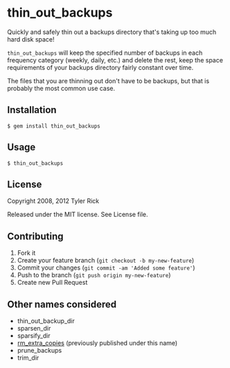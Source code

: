 # thin_out_backups

Quickly and safely thin out a backups directory that's taking up too much hard disk space!

`thin_out_backups` will keep the specified number of backups in each frequency category (weekly,
daily, etc.) and delete the rest, keep the space requirements of your backups directory fairly
constant over time. 

The files that you are thinning out don't have to be backups, but that is probably the most common
use case.

## Installation

    $ gem install thin_out_backups

## Usage

    $ thin_out_backups



## License

Copyright 2008, 2012 Tyler Rick

Released under the MIT license. See License file.

## Contributing

1. Fork it
2. Create your feature branch (`git checkout -b my-new-feature`)
3. Commit your changes (`git commit -am 'Added some feature'`)
4. Push to the branch (`git push origin my-new-feature`)
5. Create new Pull Request

## Other names considered

* thin_out_backup_dir
* sparsen_dir
* sparsify_dir
* [rm_extra_copies](https://github.com/TylerRick/command-line/blob/master/bin/rm_extra_copies) (previously published under this name)
* prune_backups
* trim_dir
